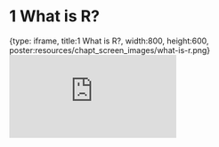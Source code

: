 # 1 What is R?
 
{type: iframe, title:1 What is R?, width:800, height:600, poster:resources/chapt_screen_images/what-is-r.png}
![](https://datatrail-jhu.github.io/05_R/no_toc/what-is-r.html)
 

 
